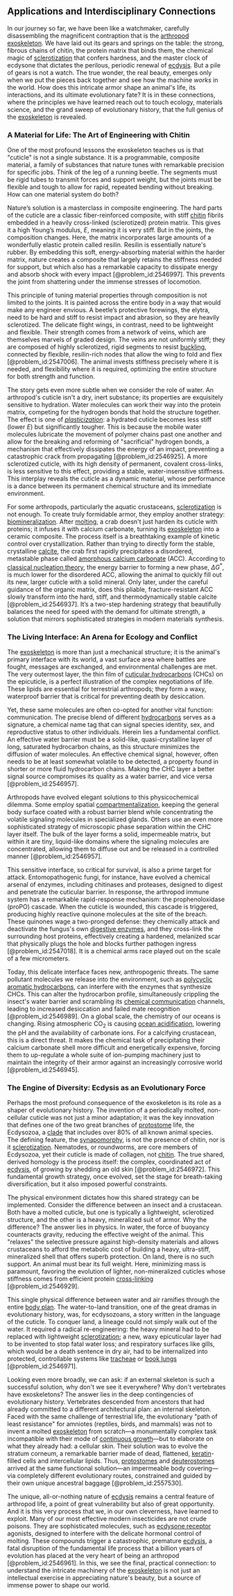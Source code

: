 ## Applications and Interdisciplinary Connections

In our journey so far, we have been like a watchmaker, carefully disassembling the magnificent contraption that is the [arthropod exoskeleton](@article_id:171032). We have laid out its gears and springs on the table: the strong, fibrous chains of chitin, the protein matrix that binds them, the chemical magic of [sclerotization](@article_id:176989) that confers hardness, and the master clock of ecdysone that dictates the perilous, periodic renewal of [ecdysis](@article_id:151068). But a pile of gears is not a watch. The true wonder, the real beauty, emerges only when we put the pieces back together and see how the machine *works* in the world. How does this intricate armor shape an animal's life, its interactions, and its ultimate evolutionary fate? It is in these connections, where the principles we have learned reach out to touch ecology, materials science, and the grand sweep of evolutionary history, that the full genius of the [exoskeleton](@article_id:271314) is revealed.

### A Material for Life: The Art of Engineering with Chitin

One of the most profound lessons the exoskeleton teaches us is that "cuticle" is not a single substance. It is a programmable, composite material, a family of substances that nature tunes with remarkable precision for specific jobs. Think of the leg of a running beetle. The segments must be rigid tubes to transmit forces and support weight, but the joints must be flexible and tough to allow for rapid, repeated bending without breaking. How can one material system do both?

Nature’s solution is a masterclass in composite engineering. The hard parts of the cuticle are a classic fiber-reinforced composite, with stiff [chitin](@article_id:175304) fibrils embedded in a heavily cross-linked (sclerotized) protein matrix. This gives it a high Young’s modulus, $E$, meaning it is very stiff. But in the joints, the composition changes. Here, the matrix incorporates large amounts of a wonderfully elastic protein called resilin. Resilin is essentially nature's rubber. By embedding this soft, energy-absorbing material within the harder matrix, nature creates a composite that largely retains the stiffness needed for support, but which also has a remarkable capacity to dissipate energy and absorb shock with every impact [@problem_id:2546997]. This prevents the joint from shattering under the immense stresses of locomotion.

This principle of tuning material properties through composition is not limited to the joints. It is painted across the entire body in a way that would make any engineer envious. A beetle’s protective forewings, the elytra, need to be hard and stiff to resist impact and abrasion, so they are heavily sclerotized. The delicate flight wings, in contrast, need to be lightweight and flexible. Their strength comes from a network of veins, which are themselves marvels of graded design. The veins are not uniformly stiff; they are composed of highly sclerotized, rigid segments to resist [buckling](@article_id:162321), connected by flexible, resilin-rich nodes that allow the wing to fold and flex [@problem_id:2547006]. The animal invests stiffness precisely where it is needed, and flexibility where it is required, optimizing the entire structure for both strength and function.

The story gets even more subtle when we consider the role of water. An arthropod's cuticle isn't a dry, inert substance; its properties are exquisitely sensitive to hydration. Water molecules can work their way into the protein matrix, competing for the hydrogen bonds that hold the structure together. The effect is one of *[plasticization](@article_id:199016)*: a hydrated cuticle becomes less stiff (lower $E$) but significantly tougher. This is because the mobile water molecules lubricate the movement of polymer chains past one another and allow for the breaking and reforming of "sacrificial" hydrogen bonds, a mechanism that effectively dissipates the energy of an impact, preventing a catastrophic crack from propagating [@problem_id:2546925]. A more sclerotized cuticle, with its high density of permanent, covalent cross-links, is less sensitive to this effect, providing a stable, water-insensitive stiffness. This interplay reveals the cuticle as a dynamic material, whose performance is a dance between its permanent chemical structure and its immediate environment.

For some arthropods, particularly the aquatic crustaceans, [sclerotization](@article_id:176989) is not enough. To create truly formidable armor, they employ another strategy: [biomineralization](@article_id:173440). After [molting](@article_id:163859), a crab doesn't just harden its cuticle with proteins; it infuses it with calcium carbonate, turning its [exoskeleton](@article_id:271314) into a ceramic composite. The process itself is a breathtaking example of kinetic control over crystallization. Rather than trying to directly form the stable, crystalline [calcite](@article_id:162450), the crab first rapidly precipitates a disordered, metastable phase called [amorphous calcium carbonate](@article_id:173184) (ACC). According to [classical nucleation theory](@article_id:147372), the energy barrier to forming a new phase, $\Delta G^*$, is much lower for the disordered ACC, allowing the animal to quickly fill out its new, larger cuticle with a solid mineral. Only later, under the careful guidance of the organic matrix, does this pliable, fracture-resistant ACC slowly transform into the hard, stiff, and thermodynamically stable calcite [@problem_id:2546937]. It’s a two-step hardening strategy that beautifully balances the need for speed with the demand for ultimate strength, a solution that mirrors sophisticated strategies in modern materials synthesis.

### The Living Interface: An Arena for Ecology and Conflict

The [exoskeleton](@article_id:271314) is more than just a mechanical structure; it is the animal's primary interface with its world, a vast surface area where battles are fought, messages are exchanged, and environmental challenges are met. The very outermost layer, the thin film of [cuticular hydrocarbons](@article_id:174916) (CHCs) on the epicuticle, is a perfect illustration of the complex negotiations of life. These lipids are essential for terrestrial arthropods; they form a waxy, waterproof barrier that is critical for preventing death by desiccation.

Yet, these same molecules are often co-opted for another vital function: communication. The precise blend of different [hydrocarbons](@article_id:145378) serves as a signature, a chemical name tag that can signal species identity, sex, and reproductive status to other individuals. Herein lies a fundamental conflict. An effective water barrier must be a solid-like, quasi-crystalline layer of long, saturated hydrocarbon chains, as this structure minimizes the diffusion of water molecules. An effective chemical signal, however, often needs to be at least somewhat volatile to be detected, a property found in shorter or more fluid hydrocarbon chains. Making the CHC layer a better signal source compromises its quality as a water barrier, and vice versa [@problem_id:2546957].

Arthropods have evolved elegant solutions to this physicochemical dilemma. Some employ spatial [compartmentalization](@article_id:270334), keeping the general body surface coated with a robust barrier blend while concentrating the volatile signaling molecules in specialized glands. Others use an even more sophisticated strategy of microscopic phase separation within the CHC layer itself. The bulk of the layer forms a solid, impermeable matrix, but within it are tiny, liquid-like domains where the signaling molecules are concentrated, allowing them to diffuse out and be released in a controlled manner [@problem_id:2546957].

This sensitive interface, so critical for survival, is also a prime target for attack. Entomopathogenic fungi, for instance, have evolved a chemical arsenal of enzymes, including chitinases and proteases, designed to digest and penetrate the cuticular barrier. In response, the arthropod immune system has a remarkable rapid-response mechanism: the prophenoloxidase (proPO) cascade. When the cuticle is wounded, this cascade is triggered, producing highly reactive quinone molecules at the site of the breach. These quinones wage a two-pronged defense: they chemically attack and deactivate the fungus's own [digestive enzymes](@article_id:163206), and they cross-link the surrounding host proteins, effectively creating a hardened, melanized scar that physically plugs the hole and blocks further pathogen ingress [@problem_id:2547018]. It is a chemical arms race played out on the scale of a few micrometers.

Today, this delicate interface faces new, anthropogenic threats. The same pollutant molecules we release into the environment, such as [polycyclic aromatic hydrocarbons](@article_id:194130), can interfere with the enzymes that synthesize CHCs. This can alter the hydrocarbon profile, simultaneously crippling the insect's water barrier and scrambling its [chemical communication](@article_id:272173) channels, leading to increased desiccation and failed mate recognition [@problem_id:2546989]. On a global scale, the chemistry of our oceans is changing. Rising atmospheric $\mathrm{CO_2}$ is causing [ocean acidification](@article_id:145682), lowering the pH and the availability of carbonate ions. For a calcifying crustacean, this is a direct threat. It makes the chemical task of precipitating their calcium carbonate shell more difficult and energetically expensive, forcing them to up-regulate a whole suite of ion-pumping machinery just to maintain the integrity of their armor against an increasingly corrosive world [@problem_id:2546945].

### The Engine of Diversity: Ecdysis as an Evolutionary Force

Perhaps the most profound consequence of the exoskeleton is its role as a shaper of evolutionary history. The invention of a periodically molted, non-cellular cuticle was not just a minor adaptation; it was the key innovation that defines one of the two great branches of [protostome](@article_id:136472) life, the Ecdysozoa, a [clade](@article_id:171191) that includes over 80% of all known animal species. The defining feature, the [synapomorphy](@article_id:139703), is not the presence of chitin, nor is it [sclerotization](@article_id:176989). Nematodes, or roundworms, are core members of Ecdysozoa, yet their cuticle is made of collagen, not [chitin](@article_id:175304). The true shared, derived homology is the process itself: the complex, coordinated act of [ecdysis](@article_id:151068), of growing by shedding an old skin [@problem_id:2546972]. This fundamental growth strategy, once evolved, set the stage for breath-taking diversification, but it also imposed powerful constraints.

The physical environment dictates how this shared strategy can be implemented. Consider the difference between an insect and a crustacean. Both have a molted cuticle, but one is typically a lightweight, sclerotized structure, and the other is a heavy, mineralized suit of armor. Why the difference? The answer lies in physics. In water, the force of buoyancy counteracts gravity, reducing the effective weight of the animal. This "relaxes" the selective pressure against high-density materials and allows crustaceans to afford the metabolic cost of building a heavy, ultra-stiff, mineralized shell that offers superb protection. On land, there is no such support. An animal must bear its full weight. Here, minimizing mass is paramount, favoring the evolution of lighter, non-mineralized cuticles whose stiffness comes from efficient protein [cross-linking](@article_id:181538) [@problem_id:2546929].

This single physical difference between water and air ramifies through the entire [body plan](@article_id:136976). The water-to-land transition, one of the great dramas in evolutionary history, was, for ecdysozoans, a story written in the language of the cuticle. To conquer land, a lineage could not simply walk out of the water. It required a radical re-engineering: the heavy mineral had to be replaced with lightweight [sclerotization](@article_id:176989); a new, waxy epicuticular layer had to be invented to stop fatal water loss; and respiratory surfaces like gills, which would be a death sentence in dry air, had to be internalized into protected, controllable systems like [tracheae](@article_id:274320) or [book lungs](@article_id:173711) [@problem_id:2546971].

Looking even more broadly, we can ask: if an external skeleton is such a successful solution, why don't we see it everywhere? Why don't vertebrates have exoskeletons? The answer lies in the deep contingencies of evolutionary history. Vertebrates descended from ancestors that had already committed to a different architectural plan: an internal skeleton. Faced with the same challenge of terrestrial life, the evolutionary "path of least resistance" for amniotes (reptiles, birds, and mammals) was not to invent a molted [exoskeleton](@article_id:271314) from scratch—a monumentally complex task incompatible with their mode of [continuous growth](@article_id:160655)—but to elaborate on what they already had: a cellular skin. Their solution was to evolve the stratum corneum, a remarkable barrier made of dead, flattened, [keratin](@article_id:171561)-filled cells and intercellular lipids. Thus, [protostomes](@article_id:146320) and [deuterostomes](@article_id:147371) arrived at the same functional solution—an impermeable body covering—via completely different evolutionary routes, constrained and guided by their own unique ancestral baggage [@problem_id:2557530].

The unique, all-or-nothing nature of [ecdysis](@article_id:151068) remains a central feature of arthropod life, a point of great vulnerability but also of great opportunity. And it is this very process that we, in our own cleverness, have learned to exploit. Many of our most effective modern insecticides are not crude poisons. They are sophisticated molecules, such as [ecdysone receptor](@article_id:155736) agonists, designed to interfere with the delicate hormonal control of molting. These compounds trigger a catastrophic, premature [ecdysis](@article_id:151068), a fatal disruption of the fundamental life process that a billion years of evolution has placed at the very heart of being an arthropod [@problem_id:2546961]. In this, we see the final, practical connection: to understand the intricate machinery of the [exoskeleton](@article_id:271314) is not just an intellectual exercise in appreciating nature's beauty, but a source of immense power to shape our world.